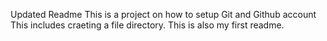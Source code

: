 Updated Readme This is a project on how to setup Git and Github account
This includes craeting a file directory. This is also my first readme.
